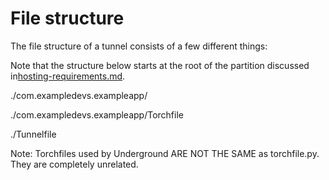 # File structure

The file structure of a tunnel consists of a few different things:

Note that the structure below starts at the root of the partition discussed in[hosting-requirements.md](hosting-requirements.md "mention").

./com.exampledevs.exampleapp/

./com.exampledevs.exampleapp/Torchfile

./Tunnelfile



Note: Torchfiles used by Underground ARE NOT THE SAME as torchfile.py. They are completely unrelated.
